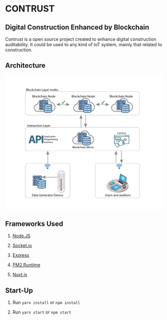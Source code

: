 # CONTRUST
## Digital Construction Enhanced by Blockchain

Contrust is a open source project created to enhance digital construction auditability. It could be used to any kind of IoT system, mainly that related to construction.

## Architecture
![Contrust Architecture](img/architecture_contrust.png)

## Frameworks Used

1. [Node.JS](https://nodejs.org/en/)

2. [Socket.io](https://socket.io/)

3. [Express](https://expressjs.com/)

4. [PM2 Runtime](https://pm2.io/runtime/)

5. [Nuxt.js](https://nuxtjs.org/)

## Start-Up

1. Run `yarn install` or `npm install`

2. Run `yarn start` or `npm start`
